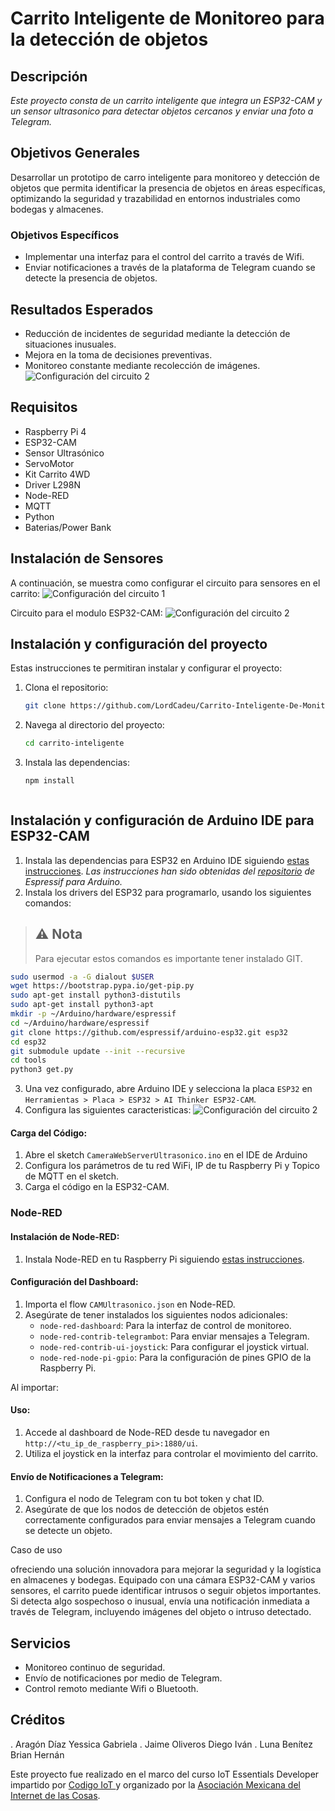 # Carrito Inteligente de Monitoreo para la detección de objetos

## Descripción

_Este proyecto consta de un carrito inteligente que integra un ESP32-CAM y un sensor ultrasonico para detectar objetos cercanos y enviar una foto a Telegram._

## Objetivos Generales 

Desarrollar un prototipo de carro inteligente para monitoreo y detección de objetos que permita identificar la presencia de objetos en áreas específicas, optimizando la seguridad y trazabilidad en entornos industriales como bodegas y almacenes.

### Objetivos Específicos

- Implementar una interfaz para el control del carrito a través de Wifi.
- Enviar notificaciones a través de la plataforma de Telegram cuando se detecte la presencia de objetos.

## Resultados Esperados

- Reducción de incidentes de seguridad mediante la detección de situaciones inusuales.
- Mejora en la toma de decisiones preventivas.
- Monitoreo constante mediante recolección de imágenes.
![Configuración del circuito 2](https://drive.google.com/uc?export=view&id=ID_DE_LA_IMAGEN)


## Requisitos
- Raspberry Pi 4
- ESP32-CAM
- Sensor Ultrasónico
- ServoMotor
- Kit Carrito 4WD
- Driver L298N
- Node-RED
- MQTT
- Python
- Baterias/Power Bank

## Instalación de Sensores
A continuación, se muestra como configurar el circuito para sensores en el carrito:
![Configuración del circuito 1](https://drive.google.com/uc?export=view&id=15fLQBwfkAwDtzfuxsUQsojh9bdheOIX5)


Circuito para el modulo ESP32-CAM:
![Configuración del circuito 2](https://drive.google.com/uc?export=view&id=1L-ORgN3-7PsYO9jrUKshu3ok84MmwiVG)

  
## Instalación y configuración del proyecto 
Estas instrucciones te permitiran instalar y configurar el proyecto:
1. Clona el repositorio:
   ```bash
   git clone https://github.com/LordCadeu/Carrito-Inteligente-De-Monitoreo.git

2. Navega al directorio del proyecto:
   ```bash
   cd carrito-inteligente
   
3. Instala las dependencias:
   ```bash
   npm install



## Instalación y configuración de Arduino IDE para ESP32-CAM

1. Instala las dependencias para ESP32 en Arduino IDE siguiendo [estas instrucciones](https://docs.espressif.com/projects/arduino-esp32/en/latest/installing.html). _Las instrucciones han sido obtenidas del [repositorio](https://github.com/espressif/arduino-esp32) de Espressif para Arduino._
2. Instala los drivers del ESP32 para programarlo, usando los siguientes comandos:
> ## ⚠️ Nota
> 
> Para ejecutar estos comandos es importante tener instalado GIT.
> 
```bash
sudo usermod -a -G dialout $USER
wget https://bootstrap.pypa.io/get-pip.py
sudo apt-get install python3-distutils
sudo apt-get install python3-apt
mkdir -p ~/Arduino/hardware/espressif
cd ~/Arduino/hardware/espressif
git clone https://github.com/espressif/arduino-esp32.git esp32
cd esp32
git submodule update --init --recursive
cd tools
python3 get.py
```
3. Una vez configurado, abre Arduino IDE y selecciona la placa `ESP32` en `Herramientas > Placa > ESP32 > AI Thinker ESP32-CAM`.
4. Configura las siguientes caracteristicas:
![Configuración del circuito 2](https://drive.google.com/uc?export=view&id=1kHD4CXwOYup32zElOJl1UFbpypb1Lw_-)


#### Carga del Código:

1. Abre el sketch `CameraWebServerUltrasonico.ino` en el IDE de Arduino
2. Configura los parámetros de tu red WiFi, IP de tu Raspberry Pi y Topico de MQTT en el sketch.
3. Carga el código en la ESP32-CAM.

### Node-RED

#### Instalación de Node-RED:

1. Instala Node-RED en tu Raspberry Pi siguiendo [estas instrucciones](https://nodered.org/docs/getting-started/raspberrypi).

#### Configuración del Dashboard:

1. Importa el flow `CAMUltrasonico.json` en Node-RED.
2. Asegúrate de tener instalados los siguientes nodos adicionales:
   - `node-red-dashboard`: Para la interfaz de control de monitoreo.
   - `node-red-contrib-telegrambot`: Para enviar mensajes a Telegram.
   - `node-red-contrib-ui-joystick`: Para configurar el joystick virtual.
   - `node-red-node-pi-gpio`: Para la configuración de pines GPIO de la Raspberry Pi.
     
Al importar:


#### Uso:

1. Accede al dashboard de Node-RED desde tu navegador en `http://<tu_ip_de_raspberry_pi>:1880/ui`.
2. Utiliza el joystick en la interfaz para controlar el movimiento del carrito.

#### Envío de Notificaciones a Telegram:

1. Configura el nodo de Telegram con tu bot token y chat ID.
2. Asegúrate de que los nodos de detección de objetos estén correctamente configurados para enviar mensajes a Telegram cuando se detecte un objeto.

    

Caso de uso

ofreciendo una solución innovadora para mejorar la seguridad y la logística en almacenes y bodegas. Equipado con una cámara ESP32-CAM y varios sensores, el carrito puede identificar intrusos o seguir objetos importantes. Si detecta algo sospechoso o inusual, envía una notificación inmediata a través de Telegram, incluyendo imágenes del objeto o intruso detectado.


## Servicios

- Monitoreo continuo de seguridad.
- Envío de notificaciones por medio de Telegram.
- Control remoto mediante Wifi o Bluetooth.


## Créditos
  . Aragón Díaz Yessica Gabriela
  . Jaime Oliveros Diego Iván
  . Luna Benítez Brian Hernán



  Este proyecto fue realizado en el marco del curso IoT Essentials Developer impartido por [Codigo IoT ](https://www.codigoiot.com/) y organizado por la [Asociación Mexicana del Internet de las Cosas](https://www.asociacioniot.org/).
